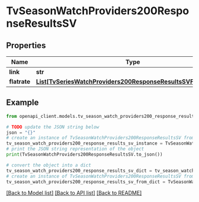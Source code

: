 # TvSeasonWatchProviders200ResponseResultsSV


## Properties

Name | Type | Description | Notes
------------ | ------------- | ------------- | -------------
**link** | **str** |  | [optional] 
**flatrate** | [**List[TvSeriesWatchProviders200ResponseResultsSVFlatrateInner]**](TvSeriesWatchProviders200ResponseResultsSVFlatrateInner.md) |  | [optional] 

## Example

```python
from openapi_client.models.tv_season_watch_providers200_response_results_sv import TvSeasonWatchProviders200ResponseResultsSV

# TODO update the JSON string below
json = "{}"
# create an instance of TvSeasonWatchProviders200ResponseResultsSV from a JSON string
tv_season_watch_providers200_response_results_sv_instance = TvSeasonWatchProviders200ResponseResultsSV.from_json(json)
# print the JSON string representation of the object
print(TvSeasonWatchProviders200ResponseResultsSV.to_json())

# convert the object into a dict
tv_season_watch_providers200_response_results_sv_dict = tv_season_watch_providers200_response_results_sv_instance.to_dict()
# create an instance of TvSeasonWatchProviders200ResponseResultsSV from a dict
tv_season_watch_providers200_response_results_sv_from_dict = TvSeasonWatchProviders200ResponseResultsSV.from_dict(tv_season_watch_providers200_response_results_sv_dict)
```
[[Back to Model list]](../README.md#documentation-for-models) [[Back to API list]](../README.md#documentation-for-api-endpoints) [[Back to README]](../README.md)


